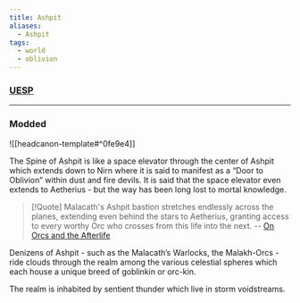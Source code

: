 ```yaml
---
title: Ashpit
aliases:
  - Ashpit
tags:
  - world
  - oblivion
---
```

### [UESP](https://en.uesp.net/wiki/Lore:Ashpit)

***
### Modded
![[headcanon-template#^0fe9e4]]

The Spine of Ashpit is like a space elevator through the center of Ashpit which extends down to Nirn where it is said to manifest as a “Door to Oblivion” within dust and fire devils. It is said that the space elevator even extends to Aetherius - but the way has been long lost to mortal knowledge.

> [!Quote]
> Malacath's Ashpit bastion stretches endlessly across the planes, extending even behind the stars to Aetherius, granting access to every worthy Orc who crosses from this life into the next.
> -- [On Orcs and the Afterlife](http://www.uesp.net/wiki/Lore:On_Orcs_and_the_Afterlife)

Denizens of Ashpit - such as the Malacath’s Warlocks, the Malakh-Orcs - ride clouds through the realm among the various celestial spheres which each house a unique breed of goblinkin or orc-kin.

The realm is inhabited by sentient thunder which live in storm voidstreams.